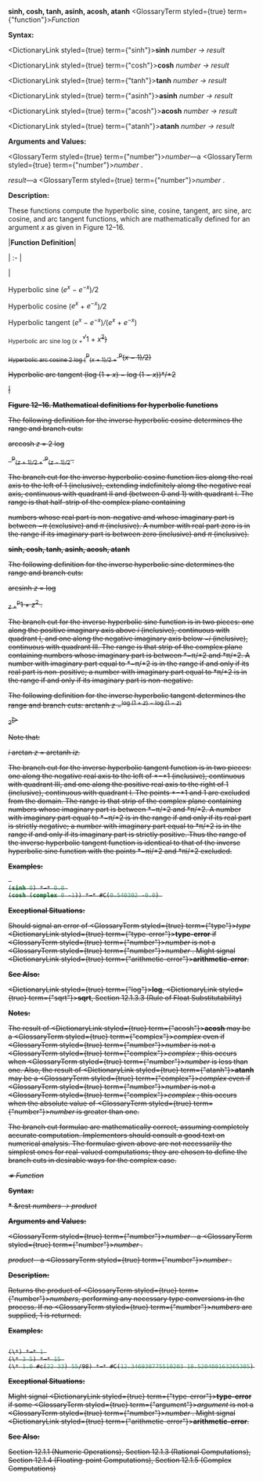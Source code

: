 **sinh, cosh, tanh, asinh, acosh, atanh** <GlossaryTerm styled={true} term={"function"}><i>Function</i></GlossaryTerm> 



**Syntax:** 



<DictionaryLink styled={true} term={"sinh"}><b>sinh</b></DictionaryLink> *number → result* 



<DictionaryLink styled={true} term={"cosh"}><b>cosh</b></DictionaryLink> *number → result* 



<DictionaryLink styled={true} term={"tanh"}><b>tanh</b></DictionaryLink> *number → result* 



<DictionaryLink styled={true} term={"asinh"}><b>asinh</b></DictionaryLink> *number → result* 



<DictionaryLink styled={true} term={"acosh"}><b>acosh</b></DictionaryLink> *number → result* 



<DictionaryLink styled={true} term={"atanh"}><b>atanh</b></DictionaryLink> *number → result* 



**Arguments and Values:** 



<GlossaryTerm styled={true} term={"number"}><i>number</i></GlossaryTerm>—a <GlossaryTerm styled={true} term={"number"}><i>number</i></GlossaryTerm> . 



*result*—a <GlossaryTerm styled={true} term={"number"}><i>number</i></GlossaryTerm> . 



**Description:** 



These functions compute the hyperbolic sine, cosine, tangent, arc sine, arc cosine, and arc tangent functions, which are mathematically defined for an argument *x* as given in Figure 12–16. 



|**Function Definition**|

| :- |

|<p>Hyperbolic sine (<i>e<sup>x</sup> − e<sup>−x</sup></i>)<i>/</i>2 </p><p>Hyperbolic cosine (<i>e<sup>x</sup></i> + <i>e<sup>−x</sup></i>)<i>/</i>2 </p><p>Hyperbolic tangent (<i>e<sup>x</sup> − e<sup>−x</sup></i>)<i>/</i>(<i>e<sup>x</sup></i> + <i>e<sup>−x</sup></i>) </p><p><sub>Hyperbolic arc sine log (<i>x</i> +</sub><i><sup>√</sup></i>1 + <i>x</i><s><sup>2</sup>) </p><p><sub>Hyperbolic arc cosine 2 log (</sub><sup>p</sup><sub>(<i>x</i> + 1)<i>/</i>2 +</sub> <sup>p</sup>(<i>x −</i> 1)<i>/</i>2) </p><p>Hyperbolic arc tangent (log (1 + *x*) *−* log (1 *− x*))*/*2</p>|





**Figure 12–16. Mathematical definitions for hyperbolic functions** 



The following definition for the inverse hyperbolic cosine determines the range and branch cuts: 



arccosh *z* = 2 log 



` `<sup>p</sup><sub>(<i>z</i> + 1)<i>/</i>2 +</sub> <sup>p</sup><sub>(<i>z −</i> 1)<i>/</i>2</sub> <i>.</i> 



The branch cut for the inverse hyperbolic cosine function lies along the real axis to the left of 1 (inclusive), extending indefinitely along the negative real axis, continuous with quadrant II and (between 0 and 1) with quadrant I. The range is that half-strip of the complex plane containing 



numbers whose real part is non-negative and whose imaginary part is between *−π* (exclusive) and *π* (inclusive). A number with real part zero is in the range if its imaginary part is between zero (inclusive) and *π* (inclusive). 







 



 



**sinh, cosh, tanh, asinh, acosh, atanh** 



The following definition for the inverse hyperbolic sine determines the range and branch cuts: 







arcsinh *z* = log 



<sub><i>z</i> +</sub><sup>p</sup>1 + <i>z</i><sup>2</sup> <i>.</i> 



The branch cut for the inverse hyperbolic sine function is in two pieces: one along the positive imaginary axis above *i* (inclusive), continuous with quadrant I, and one along the negative imaginary axis below *−i* (inclusive), continuous with quadrant III. The range is that strip of the complex plane containing numbers whose imaginary part is between *−π/*2 and *π/*2. A number with imaginary part equal to *−π/*2 is in the range if and only if its real part is non-positive; a number with imaginary part equal to *π/*2 is in the range if and only if its imaginary part is non-negative. 



The following definition for the inverse hyperbolic tangent determines the range and branch cuts: arctanh <i>z</i> =<sup>log (1 + <i>z</i>) <i>−</i> log (1 <i>− z</i>)</sup> 



<sub>2</sub>▷ 



Note that: 



*i* arctan *z* = arctanh *iz.* 



The branch cut for the inverse hyperbolic tangent function is in two pieces: one along the negative real axis to the left of *−*1 (inclusive), continuous with quadrant III, and one along the positive real axis to the right of 1 (inclusive), continuous with quadrant I. The points *−*1 and 1 are excluded from the domain. The range is that strip of the complex plane containing numbers whose imaginary part is between *−π/*2 and *π/*2. A number with imaginary part equal to *−π/*2 is in the range if and only if its real part is strictly negative; a number with imaginary part equal to *π/*2 is in the range if and only if its imaginary part is strictly positive. Thus the range of the inverse hyperbolic tangent function is identical to that of the inverse hyperbolic sine function with the points *−πi/*2 and *πi/*2 excluded. 



**Examples:**
```lisp
 
(sinh 0) *→* 0.0 
(cosh (complex 0 -1)) *→* #C(0.540302 -0.0) 

```
**Exceptional Situations:** 



Should signal an error of <GlossaryTerm styled={true} term={"type"}><i>type</i></GlossaryTerm> <DictionaryLink styled={true} term={"type-error"}><b>type-error</b></DictionaryLink> if <GlossaryTerm styled={true} term={"number"}><i>number</i></GlossaryTerm> is not a <GlossaryTerm styled={true} term={"number"}><i>number</i></GlossaryTerm> . Might signal <DictionaryLink styled={true} term={"arithmetic-error"}><b>arithmetic-error</b></DictionaryLink>. 



**See Also:** 



<DictionaryLink styled={true} term={"log"}><b>log</b></DictionaryLink>, <DictionaryLink styled={true} term={"sqrt"}><b>sqrt</b></DictionaryLink>, Section 12.1.3.3 (Rule of Float Substitutability) 



**Notes:** 



The result of <DictionaryLink styled={true} term={"acosh"}><b>acosh</b></DictionaryLink> may be a <GlossaryTerm styled={true} term={"complex"}><i>complex</i></GlossaryTerm> even if <GlossaryTerm styled={true} term={"number"}><i>number</i></GlossaryTerm> is not a <GlossaryTerm styled={true} term={"complex"}><i>complex</i></GlossaryTerm> ; this occurs when <GlossaryTerm styled={true} term={"number"}><i>number</i></GlossaryTerm> is less than one. Also, the result of <DictionaryLink styled={true} term={"atanh"}><b>atanh</b></DictionaryLink> may be a <GlossaryTerm styled={true} term={"complex"}><i>complex</i></GlossaryTerm> even if <GlossaryTerm styled={true} term={"number"}><i>number</i></GlossaryTerm> is not a <GlossaryTerm styled={true} term={"complex"}><i>complex</i></GlossaryTerm> ; this occurs when the absolute value of <GlossaryTerm styled={true} term={"number"}><i>number</i></GlossaryTerm> is greater than one. 







 



 



The branch cut formulae are mathematically correct, assuming completely accurate computation. Implementors should consult a good text on numerical analysis. The formulae given above are not necessarily the simplest ones for real-valued computations; they are chosen to define the branch cuts in desirable ways for the complex case. 



*∗ Function* 



**Syntax:** 



**\*** &amp;rest *numbers → product* 



**Arguments and Values:** 



<GlossaryTerm styled={true} term={"number"}><i>number</i></GlossaryTerm>—a <GlossaryTerm styled={true} term={"number"}><i>number</i></GlossaryTerm> . 



*product*—a <GlossaryTerm styled={true} term={"number"}><i>number</i></GlossaryTerm> . 



**Description:** 



Returns the product of <GlossaryTerm styled={true} term={"number"}><i>numbers</i></GlossaryTerm>, performing any necessary type conversions in the process. If no <GlossaryTerm styled={true} term={"number"}><i>numbers</i></GlossaryTerm> are supplied, 1 is returned. 



**Examples:**
```lisp

(\*) *→* 1 
(\* 3 5) *→* 15 
(\* 1.0 #c(22 33) 55/98) *→* #C(12.346938775510203 18.520408163265305) 

```
**Exceptional Situations:** 



Might signal <DictionaryLink styled={true} term={"type-error"}><b>type-error</b></DictionaryLink> if some <GlossaryTerm styled={true} term={"argument"}><i>argument</i></GlossaryTerm> is not a <GlossaryTerm styled={true} term={"number"}><i>number</i></GlossaryTerm> . Might signal <DictionaryLink styled={true} term={"arithmetic-error"}><b>arithmetic-error</b></DictionaryLink>. 



**See Also:** 



Section 12.1.1 (Numeric Operations), Section 12.1.3 (Rational Computations), Section 12.1.4 (Floating-point Computations), Section 12.1.5 (Complex Computations) 







 



 



